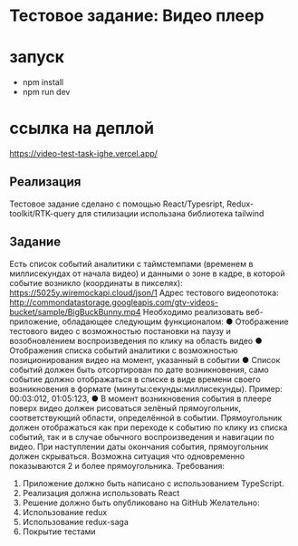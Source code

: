 # Тестовое задание: Видео плеер

# запуск

- npm install
- npm run dev

# ссылка на деплой 
https://video-test-task-ighe.vercel.app/

## Реализация

Тестовое задание сделано с помощью React/Typesript, Redux-toolkit/RTK-query для стилизации использана библиотека tailwind

## Задание

Есть список событий аналитики с таймстемпами (временем в миллисекундах от начала видео) и данными о зоне в кадре, в которой событие возникло (координаты в пикселях):
https://5025y.wiremockapi.cloud/json/1
Адрес тестового видеопотока:
http://commondatastorage.googleapis.com/gtv-videos-bucket/sample/BigBuckBunny.mp4
Необходимо реализовать веб-приложение, обладающее следующим функционалом:
● Отображение тестового видео с возможностью постановки на паузу и возобновлением воспроизведения по клику на область видео
● Отображения списка событий аналитики с возможностью позиционирования видео на момент, указанный в событии
● Список событий должен быть отсортирован по дате возникновения, само событие должно отображаться в списке в виде времени своего возникновения в формате (минуты:секунды:миллисекунды). Пример: 00:03:012, 01:05:123,
● В момент возникновения события в плеере поверх видео должен рисоваться зелёный прямоугольник, соответствующий области, определённой в событии. Прямоугольник должен отображаться как при переходе к событию по клику из списка событий, так и в случае обычного воспроизведения и навигации по видео. При наступлении даты окончания события, прямоугольник должен скрываться. Возможна ситуация что одновременно показываются 2 и более прямоугольника.
Требования:
1. Приложение должно быть написано с использованием TypeScript.
2. Реализация должна использовать React
3. Решение должно быть опубликовано на GitHub
Желательно:
1. Использование redux
2. Использование redux-saga
3. Покрытие тестами

